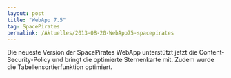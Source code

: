 ```yaml
---
layout: post
title: "WebApp 7.5"
tag: SpacePirates
permalink: /Aktuelles/2013-08-20-WebApp75-spacepirates
---
```


Die neueste Version der SpacePirates WebApp unterstützt jetzt die Content-Security-Policy und bringt die optimierte Sternenkarte mit. Zudem wurde die Tabellensortierfunktion optimiert.
